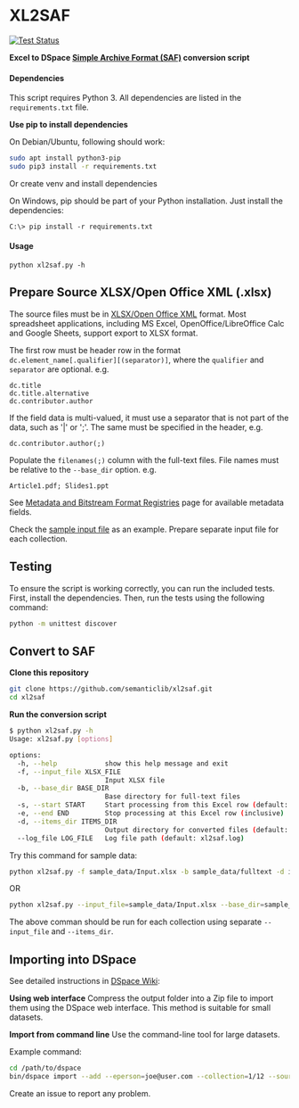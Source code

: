# XL2SAF

[![Test Status](https://github.com/semanticlib/xl2saf/actions/workflows/test.yml/badge.svg)](https://github.com/semanticlib/xl2saf/actions/workflows/test.yml)

**Excel to DSpace [Simple Archive Format (SAF)](https://wiki.lyrasis.org/pages/viewpage.action?pageId=104566653) conversion script**

#### Dependencies
This script requires Python 3. All dependencies are listed in the `requirements.txt` file.

**Use pip to install dependencies**

On Debian/Ubuntu, following should work:
```bash
sudo apt install python3-pip
sudo pip3 install -r requirements.txt
```
Or create venv and install dependencies

On Windows, pip should be part of your Python installation. Just install the dependencies:
```shell
C:\> pip install -r requirements.txt
```

#### Usage
```shell
python xl2saf.py -h
```

## Prepare Source XLSX/Open Office XML (.xlsx)
The source files must be in [XLSX/Open Office XML](https://www.loc.gov/preservation/digital/formats/fdd/fdd000398.shtml) format. Most spreadsheet applications, including MS Excel, OpenOffice/LibreOffice Calc and Google Sheets, support export to XLSX format.

The first row must be header row in the format `dc.element_name[.qualifier][(separator)]`, where the `qualifier` and `separator` are optional. e.g.
```
dc.title
dc.title.alternative
dc.contributor.author
```

If the field data is multi-valued, it must use a separator that is not part of the data, such as '|' or ';'. The same must be specified in the header, e.g.
```
dc.contributor.author(;)
```

Populate the `filenames(;)` column with the full-text files. File names must be relative to the `--base_dir` option. e.g.
```
Article1.pdf; Slides1.ppt
```

See [Metadata and Bitstream Format Registries](https://wiki.lyrasis.org/display/DSDOC7x/Metadata+and+Bitstream+Format+Registries) page for available metadata fields.

Check the [sample input file](./sample_data/Input.xlsx) as an example. Prepare separate input file for each collection.

## Testing

To ensure the script is working correctly, you can run the included tests. First, install the dependencies. Then, run the tests using the following command:

```bash
python -m unittest discover
```

## Convert to SAF

**Clone this repository**
```bash
git clone https://github.com/semanticlib/xl2saf.git
cd xl2saf
```

**Run the conversion script**
```bash
$ python xl2saf.py -h
Usage: xl2saf.py [options]

options:
  -h, --help            show this help message and exit
  -f, --input_file XLSX_FILE
                        Input XLSX file
  -b, --base_dir BASE_DIR
                        Base directory for full-text files
  -s, --start START     Start processing from this Excel row (default: 2)
  -e, --end END         Stop processing at this Excel row (inclusive)
  -d, --items_dir ITEMS_DIR
                        Output directory for converted files (default: import)
  --log_file LOG_FILE   Log file path (default: xl2saf.log)

```

Try this command for sample data:
```bash
python xl2saf.py -f sample_data/Input.xlsx -b sample_data/fulltext -d items_import -s 2 -e 10
```
OR
```bash
python xl2saf.py --input_file=sample_data/Input.xlsx --base_dir=sample_data/fulltext --items_dir=items_import --start=2 --end=10
```

The above comman should be run for each collection using separate `--input_file` and `--items_dir`.

## Importing into DSpace
See detailed instructions in [DSpace Wiki](https://wiki.lyrasis.org/pages/viewpage.action?pageId=104566653):

**Using web interface**
Compress the output folder into a Zip file to import them using the DSpace web interface. This method is suitable for small datasets.

**Import from command line**
Use the command-line tool for large datasets.

Example command:
```bash
cd /path/to/dspace
bin/dspace import --add --eperson=joe@user.com --collection=1/12 --source=items_import --mapfile=mapfile
```

Create an issue to report any problem.
